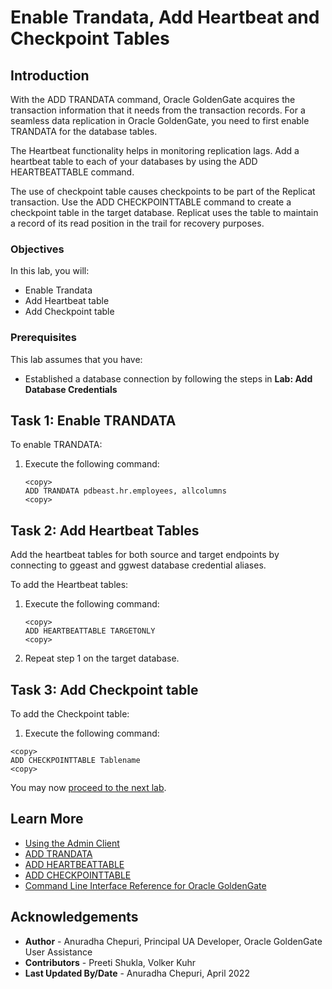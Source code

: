 # Enable Trandata, Add Heartbeat and Checkpoint Tables

## Introduction

With the ADD TRANDATA command, Oracle GoldenGate acquires the transaction information that it needs from the transaction records. For a seamless data replication in Oracle GoldenGate, you need to first enable TRANDATA for the database tables.

The Heartbeat functionality helps in monitoring replication lags. Add a heartbeat table to each of your databases by using the ADD HEARTBEATTABLE command.

The use of checkpoint table causes checkpoints to be part of the Replicat transaction. Use the ADD CHECKPOINTTABLE command to create a checkpoint table in the target database. Replicat uses the table to maintain a record of its read position in the trail for recovery purposes.


### Objectives
In this lab, you will:
* Enable Trandata
* Add Heartbeat table
* Add Checkpoint table

### Prerequisites
This lab assumes that you have:
* Established a database connection by following the steps in **Lab: Add Database Credentials**

## Task 1: Enable TRANDATA

To enable TRANDATA:

1. Execute the following command:

    ```
    <copy>
    ADD TRANDATA pdbeast.hr.employees, allcolumns
    <copy>
    ```


## Task 2: Add Heartbeat Tables
Add the heartbeat tables for both source and target endpoints by connecting to ggeast and ggwest database credential aliases.

To add the Heartbeat tables:

1. Execute the following command:

    ```
    <copy>
    ADD HEARTBEATTABLE TARGETONLY
    <copy>

    ```
2. Repeat step 1 on the target database.

## Task 3: Add Checkpoint table

To add the Checkpoint table:

1. Execute the following command:

  ```
  <copy>
  ADD CHECKPOINTTABLE Tablename
  <copy>

  ```

You may now [proceed to the next lab](#next).


## Learn More
* [Using the Admin Client](https://docs.oracle.com/en/middleware/goldengate/core/21.1/admin/getting-started-oracle-goldengate-process-interfaces.html#GUID-84B33389-0594-4449-BF1A-A496FB1EDB29)
* [ADD TRANDATA](https://docs.oracle.com/en/middleware/goldengate/core/21.3/gclir/add-trandata.html#GUID-D3FD004B-81E4-4185-92D3-812834A5DEFC)
* [ADD HEARTBEATTABLE](https://docs.oracle.com/en/middleware/goldengate/core/21.3/gclir/add-heartbeattable.html#GUID-126E30A2-DC7A-4C93-93EC-0EB8BA7C13CB)
* [ADD CHECKPOINTTABLE](https://docs.oracle.com/en/middleware/goldengate/core/21.3/gclir/add-checkpointtable.html#GUID-870D65C1-A18E-4B2D-8257-F58E9A808197)
* [Command Line Interface Reference for Oracle GoldenGate](https://docs.oracle.com/en/middleware/goldengate/core/21.3/gclir/add-checkpointtable.html#GUID-870D65C1-A18E-4B2D-8257-F58E9A808197)

## Acknowledgements
* **Author** - Anuradha Chepuri, Principal UA Developer, Oracle GoldenGate User Assistance
* **Contributors** -  Preeti Shukla, Volker Kuhr
* **Last Updated By/Date** - Anuradha Chepuri, April 2022
